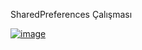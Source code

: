 SharedPreferences Çalışması

[![image](https://user-images.githubusercontent.com/83539143/169108182-3cd69e6c-869c-46a4-a499-a8bf7b3e5a1c.png)
](https://github.com/Mehmet-D-Q1/Android-Studio-Works/blob/foodos_v2/medium/MediumArticles/SharedPreferencesStudy/sharedpref.gif)
